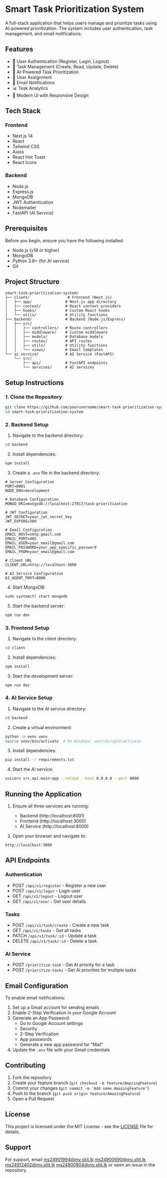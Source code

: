 # Smart Task Prioritization System

A full-stack application that helps users manage and prioritize tasks using AI-powered prioritization. The system includes user authentication, task management, and email notifications.

## Features

- 🔐 User Authentication (Register, Login, Logout)
- 📝 Task Management (Create, Read, Update, Delete)
- 🤖 AI-Powered Task Prioritization
- 👥 User Assignment
- 📧 Email Notifications
- 📊 Task Analytics
- 🎨 Modern UI with Responsive Design

## Tech Stack

### Frontend
- Next.js 14
- React
- Tailwind CSS
- Axios
- React Hot Toast
- React Icons

### Backend
- Node.js
- Express.js
- MongoDB
- JWT Authentication
- Nodemailer
- FastAPI (AI Service)

## Prerequisites

Before you begin, ensure you have the following installed:
- Node.js (v18 or higher)
- MongoDB
- Python 3.8+ (for AI service)
- Git

## Project Structure

```
smart-task-prioritization-system/
├── client/                 # Frontend (Next.js)
│   ├── app/               # Next.js app directory
│   ├── context/           # React context providers
│   ├── hooks/             # Custom React hooks
│   └── utils/             # Utility functions
├── backend/               # Backend (Node.js/Express)
│   ├── src/
│   │   ├── controllers/   # Route controllers
│   │   ├── middleware/    # Custom middleware
│   │   ├── models/        # Database models
│   │   ├── routes/        # API routes
│   │   ├── utils/         # Utility functions
│   │   └── views/         # Email templates
└── ai_service/            # AI Service (FastAPI)
    └── src/
        ├── api/           # FastAPI endpoints
        └── services/      # AI services
```

## Setup Instructions

### 1. Clone the Repository
```bash
git clone https://github.com/yourusername/smart-task-prioritization-system.git
cd smart-task-prioritization-system
```

### 2. Backend Setup

1. Navigate to the backend directory:
```bash
cd backend
```

2. Install dependencies:
```bash
npm install
```

3. Create a `.env` file in the backend directory:
```env
# Server Configuration
PORT=8001
NODE_ENV=development

# Database Configuration
MONGO_URI=mongodb://localhost:27017/task-prioritization

# JWT Configuration
JWT_SECRET=your_jwt_secret_key
JWT_EXPIRE=30d

# Email Configuration
EMAIL_HOST=smtp.gmail.com
EMAIL_PORT=465
EMAIL_USER=your_email@gmail.com
EMAIL_PASSWORD=your_app_specific_password
EMAIL_FROM=your_email@gmail.com

# Client URL
CLIENT_URL=http://localhost:3000

# AI Service Configuration
AI_AGENT_PORT=8000
```

4. Start MongoDB:
```bash
sudo systemctl start mongodb
```

5. Start the backend server:
```bash
npm run dev
```

### 3. Frontend Setup

1. Navigate to the client directory:
```bash
cd client
```

2. Install dependencies:
```bash
npm install
```

3. Start the development server:
```bash
npm run dev
```

### 4. AI Service Setup

1. Navigate to the AI service directory:
```bash
cd backend
```

2. Create a virtual environment:
```bash
python -m venv venv
source venv/bin/activate  # On Windows: venv\Scripts\activate
```

3. Install dependencies:
```bash
pip install -r requirements.txt
```

4. Start the AI service:
```bash
uvicorn src.api.main:app --reload --host 0.0.0.0 --port 8000
```

## Running the Application

1. Ensure all three services are running:
   - Backend (http://localhost:8001)
   - Frontend (http://localhost:3000)
   - AI Service (http://localhost:8000)

2. Open your browser and navigate to:
```
http://localhost:3000
```

## API Endpoints

### Authentication
- POST `/api/v1/register` - Register a new user
- POST `/api/v1/login` - Login user
- GET `/api/v1/logout` - Logout user
- GET `/api/v1/user` - Get user details

### Tasks
- POST `/api/v1/task/create` - Create a new task
- GET `/api/v1/tasks` - Get all tasks
- PATCH `/api/v1/task/:id` - Update a task
- DELETE `/api/v1/task/:id` - Delete a task

### AI Service
- POST `/prioritize-task` - Get AI priority for a task
- POST `/prioritize-tasks` - Get AI priorities for multiple tasks

## Email Configuration

To enable email notifications:

1. Set up a Gmail account for sending emails
2. Enable 2-Step Verification in your Google Account
3. Generate an App Password:
   - Go to Google Account settings
   - Security
   - 2-Step Verification
   - App passwords
   - Generate a new app password for "Mail"
4. Update the `.env` file with your Gmail credentials

## Contributing

1. Fork the repository
2. Create your feature branch (`git checkout -b feature/AmazingFeature`)
3. Commit your changes (`git commit -m 'Add some AmazingFeature'`)
4. Push to the branch (`git push origin feature/AmazingFeature`)
5. Open a Pull Request

## License

This project is licensed under the MIT License - see the [LICENSE](LICENSE) file for details.

## Support

For support, email ms24901994@my.sliit.lk ms24900690@my.sliit.lk ms24912402@my.sliit.lk ms24900904@my.sliit.lk or open an issue in the repository.
